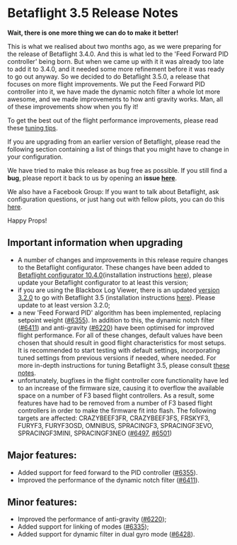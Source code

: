 # Betaflight 3.5 Release Notes

**Wait, there is one more thing we can do to make it better!**

This is what we realised about two months ago, as we were preparing for the release of Betaflight 3.4.0. And this is what led to the 'Feed Forward PID controller' being born. But when we came up with it it was already too late to add it to 3.4.0, and it needed some more refinement before it was ready to go out anyway. So we decided to do Betaflight 3.5.0, a release that focuses on more flight improvements. We put the Feed Forward PID controller into it, we have made the dynamic notch filter a whole lot more awesome, and we made improvements to how anti gravity works. Man, all of these improvements show when you fly it!

To get the best out of the flight performance improvements, please read these [tuning tips](../tuning/3.5-tuning-notes).

If you are upgrading from an earlier version of Betaflight, please read the following section containing a list of things that you might have to change in your configuration.

We have tried to make this release as bug free as possible. If you still find a **bug**, please report it back to us by opening an **issue [here](https://github.com/betaflight/betaflight/issues)**.

We also have a Facebook Group: If you want to talk about Betaflight, ask configuration questions, or just hang out with fellow pilots, you can do this [here](https://www.facebook.com/groups/betaflightgroup/).

Happy Props!


## Important information when upgrading

- A number of changes and improvements in this release require changes to the Betaflight configurator. These changes have been added to [Betaflight configurator 10.4.0](https://github.com/betaflight/betaflight-configurator/releases/tag/10.4.0)(installation instructions [here](https://github.com/betaflight/betaflight-configurator#installation)), please update your Betaflight configurator to at least this version;
- if you are using the Blackbox Log Viewer, there is an updated [version 3.2.0](https://github.com/betaflight/blackbox-log-viewer/releases/tag/3.2.0) to go with Betaflight 3.5 (installation instructions [here](https://github.com/betaflight/blackbox-log-viewer#installation)). Please update to at least version 3.2.0;
- a new 'Feed Forward PID' algorithm has been implemented, replacing setpoint weight ([#6355](https://github.com/betaflight/betaflight/pull/6355)). In addition to this, the dynamic notch filter ([#6411](https://github.com/betaflight/betaflight/pull/6411)) and anti-gravity ([#6220](https://github.com/betaflight/betaflight/pull/6220)) have been optimised for improved flight performance. For all of these changes, default values have been chosen that should result in good flight characteristics for most setups. It is recommended to start testing with default settings, incorporating tuned settings from previous versions if needed, where needed. For more in-depth instructions for tuning Betaflight 3.5, please consult [these notes](../tuning/3.5-tuning-notes).
- unfortunately, bugfixes in the flight controller core functionality have led to an increase of the firmware size, causing it to overflow the available space on a number of F3 based flight controllers. As a result, some features have had to be removed from a number of F3 based flight controllers in order to make the firmware fit into flash. The following targets are affected: CRAZYBEEF3FR, CRAZYBEEF3FS, FRSKYF3, FURYF3, FURYF3OSD, OMNIBUS, SPRACINGF3, SPRACINGF3EVO, SPRACINGF3MINI, SPRACINGF3NEO ([#6497](https://github.com/betaflight/betaflight/pull/6497), [#6501](https://github.com/betaflight/betaflight/pull/6501))


## Major features:

- Added support for feed forward to the PID controller ([#6355](https://github.com/betaflight/betaflight/pull/6355)).
- Improved the performance of the dynamic notch filter ([#6411](https://github.com/betaflight/betaflight/pull/6411)).

## Minor features:

- Improved the performance of anti-gravity ([#6220](https://github.com/betaflight/betaflight/pull/6220));
- Added support for linking of modes ([#6335](https://github.com/betaflight/betaflight/pull/6335));
- Added support for dynamic filter in dual gyro mode ([#6428](https://github.com/betaflight/betaflight/pull/6428)).
